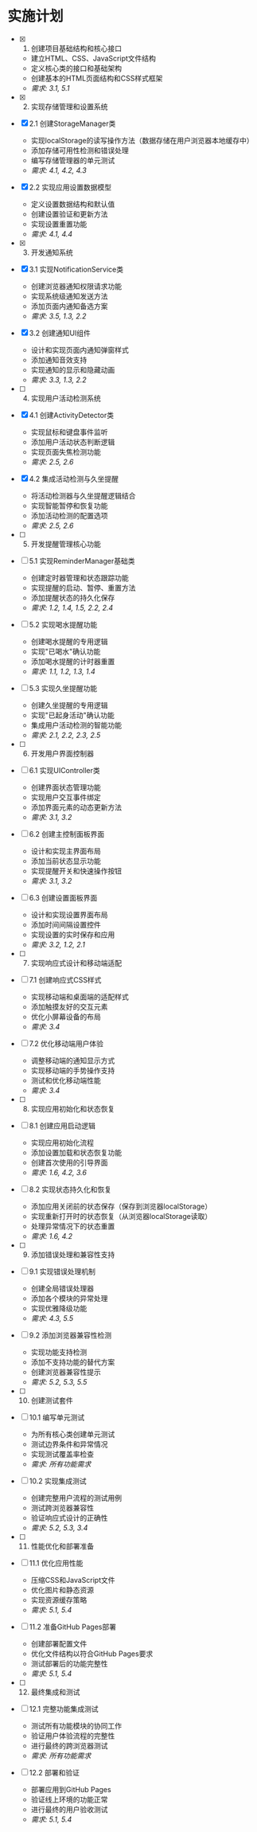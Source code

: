 # 实施计划

- [x] 1. 创建项目基础结构和核心接口
  - 建立HTML、CSS、JavaScript文件结构
  - 定义核心类的接口和基础架构
  - 创建基本的HTML页面结构和CSS样式框架
  - _需求: 3.1, 5.1_

- [x] 2. 实现存储管理和设置系统
- [x] 2.1 创建StorageManager类
  - 实现localStorage的读写操作方法（数据存储在用户浏览器本地缓存中）
  - 添加存储可用性检测和错误处理
  - 编写存储管理器的单元测试
  - _需求: 4.1, 4.2, 4.3_

- [x] 2.2 实现应用设置数据模型
  - 定义设置数据结构和默认值
  - 创建设置验证和更新方法
  - 实现设置重置功能
  - _需求: 4.1, 4.4_

- [x] 3. 开发通知系统
- [x] 3.1 实现NotificationService类
  - 创建浏览器通知权限请求功能
  - 实现系统级通知发送方法
  - 添加页面内通知备选方案
  - _需求: 3.5, 1.3, 2.2_

- [x] 3.2 创建通知UI组件
  - 设计和实现页面内通知弹窗样式
  - 添加通知音效支持
  - 实现通知的显示和隐藏动画
  - _需求: 3.3, 1.3, 2.2_

- [ ] 4. 实现用户活动检测系统
- [x] 4.1 创建ActivityDetector类
  - 实现鼠标和键盘事件监听
  - 添加用户活动状态判断逻辑
  - 实现页面失焦检测功能
  - _需求: 2.5, 2.6_

- [x] 4.2 集成活动检测与久坐提醒
  - 将活动检测器与久坐提醒逻辑结合
  - 实现智能暂停和恢复功能
  - 添加活动检测的配置选项
  - _需求: 2.5, 2.6_

- [ ] 5. 开发提醒管理核心功能
- [ ] 5.1 实现ReminderManager基础类
  - 创建定时器管理和状态跟踪功能
  - 实现提醒的启动、暂停、重置方法
  - 添加提醒状态的持久化保存
  - _需求: 1.2, 1.4, 1.5, 2.2, 2.4_

- [ ] 5.2 实现喝水提醒功能
  - 创建喝水提醒的专用逻辑
  - 实现"已喝水"确认功能
  - 添加喝水提醒的计时器重置
  - _需求: 1.1, 1.2, 1.3, 1.4_

- [ ] 5.3 实现久坐提醒功能
  - 创建久坐提醒的专用逻辑
  - 实现"已起身活动"确认功能
  - 集成用户活动检测的智能功能
  - _需求: 2.1, 2.2, 2.3, 2.5_

- [ ] 6. 开发用户界面控制器
- [ ] 6.1 实现UIController类
  - 创建界面状态管理功能
  - 实现用户交互事件绑定
  - 添加界面元素的动态更新方法
  - _需求: 3.1, 3.2_

- [ ] 6.2 创建主控制面板界面
  - 设计和实现主界面布局
  - 添加当前状态显示功能
  - 实现提醒开关和快速操作按钮
  - _需求: 3.1, 3.2_

- [ ] 6.3 创建设置面板界面
  - 设计和实现设置界面布局
  - 添加时间间隔设置控件
  - 实现设置的实时保存和应用
  - _需求: 3.2, 1.2, 2.1_

- [ ] 7. 实现响应式设计和移动端适配
- [ ] 7.1 创建响应式CSS样式
  - 实现移动端和桌面端的适配样式
  - 添加触摸友好的交互元素
  - 优化小屏幕设备的布局
  - _需求: 3.4_

- [ ] 7.2 优化移动端用户体验
  - 调整移动端的通知显示方式
  - 实现移动端的手势操作支持
  - 测试和优化移动端性能
  - _需求: 3.4_

- [ ] 8. 实现应用初始化和状态恢复
- [ ] 8.1 创建应用启动逻辑
  - 实现应用初始化流程
  - 添加设置加载和状态恢复功能
  - 创建首次使用的引导界面
  - _需求: 1.6, 4.2, 3.6_

- [ ] 8.2 实现状态持久化和恢复
  - 添加应用关闭前的状态保存（保存到浏览器localStorage）
  - 实现重新打开时的状态恢复（从浏览器localStorage读取）
  - 处理异常情况下的状态重置
  - _需求: 1.6, 4.2_

- [ ] 9. 添加错误处理和兼容性支持
- [ ] 9.1 实现错误处理机制
  - 创建全局错误处理器
  - 添加各个模块的异常处理
  - 实现优雅降级功能
  - _需求: 4.3, 5.5_

- [ ] 9.2 添加浏览器兼容性检测
  - 实现功能支持检测
  - 添加不支持功能的替代方案
  - 创建浏览器兼容性提示
  - _需求: 5.2, 5.3, 5.5_

- [ ] 10. 创建测试套件
- [ ] 10.1 编写单元测试
  - 为所有核心类创建单元测试
  - 测试边界条件和异常情况
  - 实现测试覆盖率检查
  - _需求: 所有功能需求_

- [ ] 10.2 实现集成测试
  - 创建完整用户流程的测试用例
  - 测试跨浏览器兼容性
  - 验证响应式设计的正确性
  - _需求: 5.2, 5.3, 3.4_

- [ ] 11. 性能优化和部署准备
- [ ] 11.1 优化应用性能
  - 压缩CSS和JavaScript文件
  - 优化图片和静态资源
  - 实现资源缓存策略
  - _需求: 5.1, 5.4_

- [ ] 11.2 准备GitHub Pages部署
  - 创建部署配置文件
  - 优化文件结构以符合GitHub Pages要求
  - 测试部署后的功能完整性
  - _需求: 5.1, 5.4_

- [ ] 12. 最终集成和测试
- [ ] 12.1 完整功能集成测试
  - 测试所有功能模块的协同工作
  - 验证用户体验流程的完整性
  - 进行最终的跨浏览器测试
  - _需求: 所有功能需求_

- [ ] 12.2 部署和验证
  - 部署应用到GitHub Pages
  - 验证线上环境的功能正常
  - 进行最终的用户验收测试
  - _需求: 5.1, 5.4_